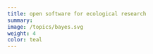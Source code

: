 ```yaml
---
title: open software for ecological research
summary:
image: /topics/bayes.svg
weight: 4
color: teal
---
```

